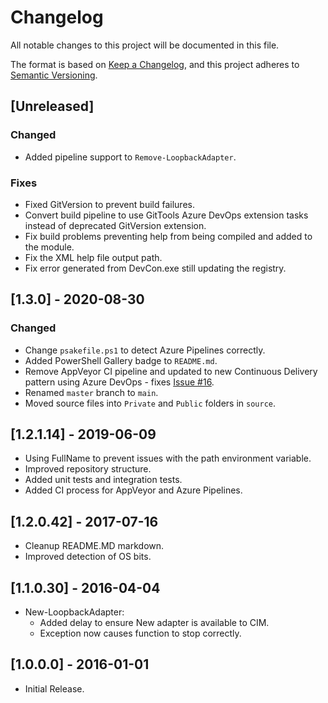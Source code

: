 # Changelog

All notable changes to this project will be documented in this file.

The format is based on [Keep a Changelog](https://keepachangelog.com/en/1.0.0/),
and this project adheres to [Semantic Versioning](https://semver.org/spec/v2.0.0.html).

## [Unreleased]

### Changed

- Added pipeline support to `Remove-LoopbackAdapter`.

### Fixes

- Fixed GitVersion to prevent build failures.
- Convert build pipeline to use GitTools Azure DevOps extension tasks
  instead of deprecated GitVersion extension.
- Fix build problems preventing help from being compiled and added
  to the module.
- Fix the XML help file output path.
- Fix error generated from DevCon.exe still updating the registry.

## [1.3.0] - 2020-08-30

### Changed

- Change `psakefile.ps1` to detect Azure Pipelines correctly.
- Added PowerShell Gallery badge to `README.md`.
- Remove AppVeyor CI pipeline and updated to new Continuous Delivery
  pattern using Azure DevOps - fixes [Issue #16](https://github.com/PlagueHO/LoopbackAdapter/issues/16).
- Renamed `master` branch to `main`.
- Moved source files into `Private` and `Public` folders in `source`.

## [1.2.1.14] - 2019-06-09

- Using FullName to prevent issues with the path environment variable.
- Improved repository structure.
- Added unit tests and integration tests.
- Added CI process for AppVeyor and Azure Pipelines.

## [1.2.0.42] - 2017-07-16

- Cleanup README.MD markdown.
- Improved detection of OS bits.

## [1.1.0.30] - 2016-04-04

- New-LoopbackAdapter:
  - Added delay to ensure New adapter is available to CIM.
  - Exception now causes function to stop correctly.

## [1.0.0.0] - 2016-01-01

- Initial Release.
